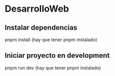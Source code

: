 # DesarrolloWeb

## Instalar dependencias
pnpm install (hay que tener pnpm instalado)

## Iniciar proyecto en development
pnpm run dev (hay que tener pnpm instalado)
